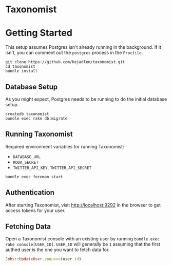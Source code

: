 # Taxonomist

# Getting Started

This setup assumes Postgres isn't already running in the background. If it
isn't, you can comment out the `postgres` process in the `Procfile`.

``` shell
git clone https://github.com/kejadlen/taxonomist.git
cd taxonomist
bundle install
```

## Database Setup

As you might expect, Postgres needs to be running to do the initial database
setup.

``` shell
createdb taxonomist
bundle exec rake db:migrate
```

## Running Taxonomist

Required environment variables for running Taxonomist:

- `DATABASE_URL`
- `RODA_SECRET`
- `TWITTER_API_KEY`, `TWITTER_API_SECRET`

``` shell
bundle exec foreman start
```

## Authentication

After starting Taxonomist, visit [http://localhost:9292](http://localhost:9292)
in the browser to get access tokens for your user.

## Fetching Data

Open a Taxonomist console with an existing user by running `bundle exec rake
console[USER_ID]`. `USER_ID` will generally be `1` assuming that the first
authed user is the one you want to fetch data for.

``` ruby
Jobs::UpdateUser.enqueue(user.id)
```
